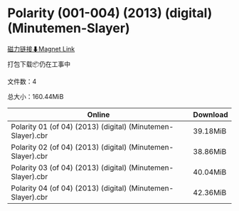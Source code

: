 # Polarity (001-004) (2013) (digital) (Minutemen-Slayer)

[磁力链接⬇Magnet Link](magnet:?xt=urn:btih:f855497213e65f2e0a22b55891e4065dd8e66605&dn=Polarity%20%28001-004%29%20%282013%29%20%28digital%29%20%28Minutemen-Slayer%29)

打包下载📦仍在工事中

文件数：4

总大小：160.44MiB

Online | Download
--- | ---
Polarity 01 (of 04) (2013) (digital) (Minutemen-Slayer).cbr | 39.18MiB
Polarity 02 (of 04) (2013) (digital) (Minutemen-Slayer).cbr | 38.86MiB
Polarity 03 (of 04) (2013) (digital) (Minutemen-Slayer).cbr | 40.04MiB
Polarity 04 (of 04) (2013) (digital) (Minutemen-Slayer).cbr | 42.36MiB